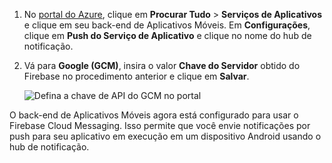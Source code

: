 
1. No [portal do Azure](https://portal.azure.com/), clique em **Procurar Tudo** > **Serviços de Aplicativos** e clique em seu back-end de Aplicativos Móveis. Em **Configurações**, clique em **Push do Serviço de Aplicativo** e clique no nome do hub de notificação.
2. Vá para **Google (GCM)**, insira o valor **Chave do Servidor** obtido do Firebase no procedimento anterior e clique em **Salvar**.

    ![Defina a chave de API do GCM no portal](./media/app-service-mobile-android-configure-push/mobile-push-api-key.png)

O back-end de Aplicativos Móveis agora está configurado para usar o Firebase Cloud Messaging. Isso permite que você envie notificações por push para seu aplicativo em execução em um dispositivo Android usando o hub de notificação.

<!-- URLs. -->


<!-- images -->
